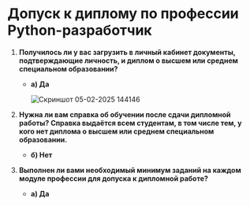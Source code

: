 # Допуск к диплому по профессии Python-разработчик

1. **Получилось ли у вас загрузить в личный кабинет документы, подтверждающие личность, и диплом о высшем или среднем специальном образовании?**

   - **а) Да**

     ![Скриншот 05-02-2025 144146](https://github.com/user-attachments/assets/467455d8-6ba2-4b28-b19e-4d084dca6327)

2. **Нужна ли вам справка об обучении после сдачи дипломной работы? Справка выдаётся всем студентам, в том числе тем, у кого нет диплома о высшем или среднем специальном образовании.**

   - **б) Нет**

3. **Выполнен ли вами необходимый минимум заданий на каждом модуле профессии для допуска к дипломной работе?**

   - **а) Да**
